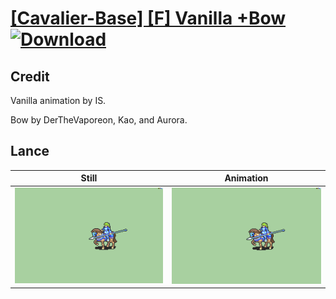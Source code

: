 # [\[Cavalier-Base\] \[F\] Vanilla +Bow](./) [![Download](https://img.shields.io/badge/Download--red?style=social&logo=github)](https://minhaskamal.github.io/DownGit/#/home?url=https://github.com/Klokinator/FE-Repo/tree/main/Battle%20Animations%2FMounted%20-%20Cavs%2C%20Paladins%2C%20Rangers%2F%5BCavalier-Base%5D%20%5BF%5D%20Vanilla%20%2BBow%2F2.%20Lance)

## Credit

Vanilla animation by IS.

Bow by DerTheVaporeon, Kao, and Aurora.

## Lance

| Still | Animation |
| :---: | :-------: |
| ![Lance still](./Lance_000.png) | ![Lance animation](./Lance.gif) |
